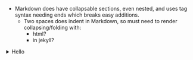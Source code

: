 - Markdown does have collapsable sections, even nested, and uses tag syntax needing ends which breaks easy additions.
  - Two spaces does indent in Markdown, so must need to render collapsing/folding with: 
      - html? 
       - in jekyll?
       
<details><summary>
Hello
</summary><blockquote>
  
<details><summary>
World
</summary><blockquote>
  
</blockquote></details>
